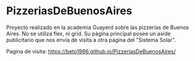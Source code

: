 # PizzeriasDeBuenosAires
Proyecto realizado en la academia Guayerd sobre las pizzerías de Buenos Aires. No se utiliza flex, ni grid. Su página principal posee un aside publicitario que nos envía de visita a otra página del "Sistema Solar".

Pagina de visita: https://beto1986.github.io/PizzeriasDeBuenosAires/
